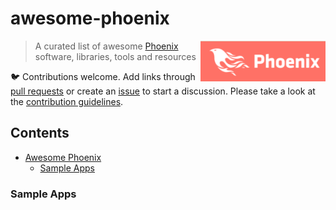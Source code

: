 # awesome-phoenix

[<img src="https://github.com/dhamaniasad/awesome-phoenix/blob/master/logo.png?raw=true" align="right" width="200">](https://phoenixframework.org/)
> A curated list of awesome [Phoenix](https://phoenixframework.org/) software, libraries, tools and resources

 :bird: Contributions welcome. Add links through [pull requests](https://github.com/dhamaniasad/awesome-phoenix/pulls) or create an [issue](https://github.com/dhamaniasad/awesome-phoenix/issues) to start a discussion. Please take a look at the [contribution guidelines](CONTRIBUTING.md).


## Contents

- [Awesome Phoenix](#awesome-phoenix)
  - [Sample Apps](#sample-apps)
  
### Sample Apps
